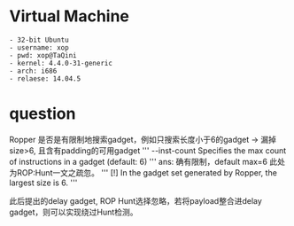 # Virtual Machine
	- 32-bit Ubuntu
	- username: xop
	- pwd: xop@TaQini
	- kernel: 4.4.0-31-generic
    - arch: i686
	- relaese: 14.04.5

# question
Ropper 是否是有限制地搜索gadget，例如只搜索长度小于6的gadget
 -> 漏掉 size>6, 且含有padding的可用gadget
'''
  --inst-count <n bytes>
                        Specifies the max count of instructions in a gadget
                        (default: 6)
'''
ans: 确有限制，default max=6
此处为ROP:Hunt一文之疏忽。
'''
  [!] In the gadget set generated by Ropper, the largest size is 6.
'''

此后提出的delay gadget, ROP Hunt选择忽略，若将payload整合进delay gadget，则可以实现绕过Hunt检测。
